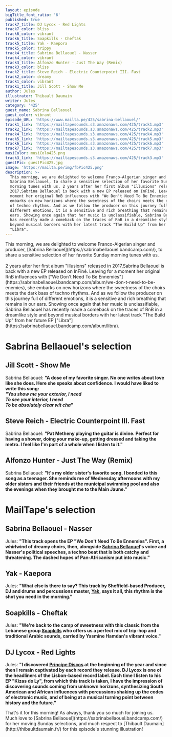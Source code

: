 ```yaml
---
layout: episode
bigTitle_font_ratio: '6'
published: true
track7_title: DJ Lycox - Red Lights
track7_color: bliss
track6_color: vibrant
track6_title: Soapkills - Cheftak
track5_title: Yak - Kaepora
track5_color: trippy
track4_title: Sabrina Bellaouel - Nasser
track4_color: vibrant
track3_title: Alfonzo Hunter - Just The Way (Remix)
track3_color: bliss
track2_title: Steve Reich - Electric Counterpoint III. Fast
track2_color: dreamy
track1_color: vibrant
track1_title: Jill Scott - Show Me
author: Jules
illustrator: Thibault Daumain
writer: Jules
category: '425'
guest_name: Sabrina Bellaouel
guest_color: vibrant
episode_URL: 'https://www.mailta.pe/425/sabrina-bellaouel/'
track1_link: 'https://mailtapesounds.s3.amazonaws.com/425/track1.mp3'
track2_link: 'https://mailtapesounds.s3.amazonaws.com/425/track2.mp3'
track4_link: 'https://mailtapesounds.s3.amazonaws.com/425/track4.mp3'
track5_link: 'https://mailtapesounds.s3.amazonaws.com/425/track5.mp3'
track6_link: 'https://mailtapesounds.s3.amazonaws.com/425/track6.mp3'
track7_link: 'https://mailtapesounds.s3.amazonaws.com/425/track7.mp3'
musiColor: musiColo425.png
track3_link: 'https://mailtapesounds.s3.amazonaws.com/425/track3.mp3'
guestPic: guestPic425.jpg
image: 'https://mailta.pe/img/fbPic425.png'
description: >-
  This morning, we are delighted to welcome Franco-Algerian singer and producer,
  Sabrina Bellaouel, to share a sensitive selection of her favorite Sunday
  morning tunes with us. 2 years after her first album "Illusions" released in
  2017,Sabrina Bellaouel is back with a new EP released on InFiné. Leaving for a
  moment her original RnB influences with "We Don't Need To Be Ennemies", she
  embarks on new horizons where the sweetness of the choirs meets the dark bass
  of techno rhythms. And as we follow the producer on this journey full of
  different emotions, it is a sensitive and rich breathing that remains in our
  ears. Showing once again that her music is unclassifiable, Sabrina Bellaouel
  has recently made a comeback on the traces of RnB in a dreamlike style and
  beyond musical borders with her latest track "The Build Up" from her future EP
  "Libra".
---
```

<p id="introduction"> This morning, we are delighted to welcome Franco-Algerian singer and producer, [Sabrina Bellaouel](https://sabrinabellaouel.bandcamp.com/), to share a sensitive selection of her favorite Sunday morning tunes with us.
<br><br>
2 years after her first album "Illusions" released in 2017,Sabrina Bellaouel is back with a new EP released on InFiné. Leaving for a moment her original RnB influences with ["We Don't Need To Be Ennemies"](https://sabrinabellaouel.bandcamp.com/album/we-don-t-need-to-be-enemies), she embarks on new horizons where the sweetness of the choirs meets the dark bass of techno rhythms. And as we follow the producer on this journey full of different emotions, it is a sensitive and rich breathing that remains in our ears. Showing once again that her music is unclassifiable, Sabrina Bellaouel has recently made a comeback on the traces of RnB in a dreamlike style and beyond musical borders with her latest track "The Build Up" from her future EP ["Libra"](https://sabrinabellaouel.bandcamp.com/album/libra).
</p>


# Sabrina Bellaouel's selection

## Jill Scott - Show Me
Sabrina Bellaouel: **"**A dose of my favorite singer. No one writes about love like she does. Here she speaks about confidence. I would have liked to write this song:<br>
<i>"You show me your exterior, I need<br>
To see your interior, I need<br>
To be absolutely clear wit cha</i>**"**

## Steve Reich - Electric Counterpoint III. Fast
Sabrina Bellaouel: **"**Pat Metheny playing the guitar is divine. Perfect for having a shower, doing your make-up, getting dressed and taking the metro. I feel like I'm part of a whole when I listen to it.**"**

## Alfonzo Hunter - Just The Way (Remix)
Sabrina Bellaouel: **"**It's my older sister's favorite song. I bonded to this song as a teenager. She reminds me of Wednesday afternoons with my older sisters and their friends at the municipal swimming pool and also the evenings when they brought me to the Main Jaune.**"**


# MailTape's selection

## Sabrina Bellaouel - Nasser
Jules: **"**This track opens the EP "We Don't Need To Be Ennemies". First, a whirlwind of dreamy choirs, then, alongside [Sabrina Bellaouel](https://sabrinabellaouel.bandcamp.com/)'s voice and Nasser's political speeches, a techno beat that is both catchy and threatening. The dashed hopes of Pan-Africanism put into music.**"**

## Yak - Kaepora
Jules: **"**What else is there to say? This track by Sheffield-based Producer, DJ and drums and percussions master, [Yak](https://yaksound.bandcamp.com/), says it all, this rhythm is the shot you need in the morning.**"**

## Soapkills - Cheftak
Jules: **"**We're back to the camp of sweetness with this classic from the Lebanese group [Soapkills](https://soapkills.bandcamp.com/) who offers us a perfect mix of trip-hop and traditional Arabic sounds, carried by Yasmine Hamdan's vibrant voice.**"**

## DJ Lycox - Red Lights
Jules: **"**I discovered [Príncipe Discos](https://principediscos.bandcamp.com/) at the beginning of the year and since then I remain captivated by each record they release. DJ Lycox is one of the headliners of the Lisbon-based record label. Each time I listen to his EP "Kizas do Ly", from which this track is taken, I have the impression of discovering sounds coming from unknown horizons, synthesizing South American and African influences with percussions shaking up the codes of electronic music, and of being at a musical turning point between history and the future.**"**


<p id="outroduction">That's it for this morning! As always, thank you so much for joining us. Much love to [Sabrina Bellaouel](https://sabrinabellaouel.bandcamp.com/) for her moving Sunday selections, and much respect to [Thibault Daumain](http://thibaultdaumain.fr/) for this episode's stunning illustration!</p>
